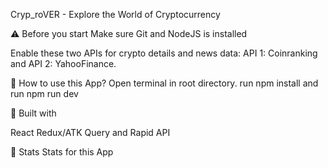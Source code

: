 Cryp_roVER - Explore the World of Cryptocurrency


⚠️ Before you start
Make sure Git and NodeJS is installed

Enable these two APIs for crypto details and news data: API 1: Coinranking and API 2: YahooFinance.

📌 How to use this App?
Open terminal in root directory.
run npm install and run npm run dev

📃 Built with

React Redux/ATK Query and Rapid API 

🔧 Stats
Stats for this App
